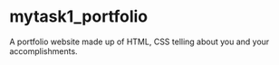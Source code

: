 # mytask1_portfolio
A portfolio website made up of HTML, CSS telling about you and your accomplishments.
